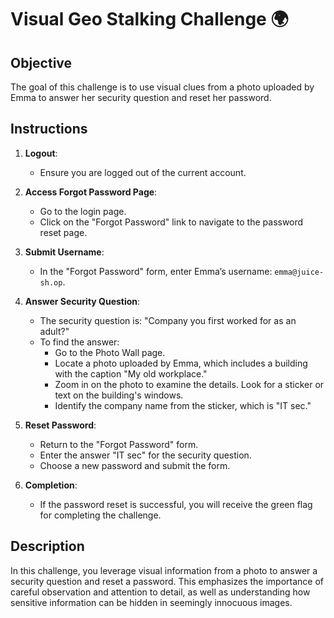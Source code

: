 # Visual Geo Stalking Challenge 🌍

## Objective

The goal of this challenge is to use visual clues from a photo uploaded by Emma to answer her security question and reset her password.

## Instructions

1. **Logout**:

   - Ensure you are logged out of the current account.

2. **Access Forgot Password Page**:

   - Go to the login page.
   - Click on the "Forgot Password" link to navigate to the password reset page.

3. **Submit Username**:

   - In the "Forgot Password" form, enter Emma’s username: `emma@juice-sh.op`.

4. **Answer Security Question**:

   - The security question is: "Company you first worked for as an adult?"
   - To find the answer:
     - Go to the Photo Wall page.
     - Locate a photo uploaded by Emma, which includes a building with the caption "My old workplace."
     - Zoom in on the photo to examine the details. Look for a sticker or text on the building's windows.
     - Identify the company name from the sticker, which is "IT sec."

5. **Reset Password**:

   - Return to the "Forgot Password" form.
   - Enter the answer "IT sec" for the security question.
   - Choose a new password and submit the form.

6. **Completion**:
   - If the password reset is successful, you will receive the green flag for completing the challenge.

## Description

In this challenge, you leverage visual information from a photo to answer a security question and reset a password. This emphasizes the importance of careful observation and attention to detail, as well as understanding how sensitive information can be hidden in seemingly innocuous images.
